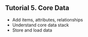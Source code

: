 ## Tutorial 5. Core Data
- Add items, attributes, relationships
- Understand core data stack
- Store and load data
